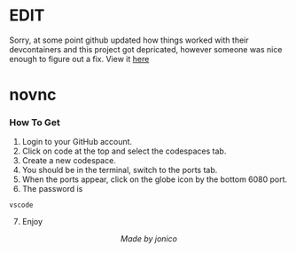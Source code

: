 # EDIT

Sorry, at some point github updated how things worked with their devcontainers and this project got depricated, however someone was nice enough to figure out a fix.
View it [here](https://github.com/thegreatestgiant/novnc/issues/19#issuecomment-3237779522)

# novnc

### How To Get

1. Login to your GitHub account.
2. Click on code at the top and select the codespaces tab.
3. Create a new codespace.
4. You should be in the terminal, switch to the ports tab.
5. When the ports appear, click on the globe icon by the bottom 6080 port.
6. The password is 
```
vscode
```
7. Enjoy

<div align="center">
<em href="https://github.com/jonico/visualize-actions-matrix-builds-on-k8s">Made by jonico</em>
</div>

